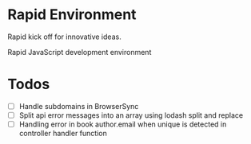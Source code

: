 # Rapid Environment

Rapid kick off for innovative ideas.

Rapid JavaScript development environment

# Todos
- [ ] Handle subdomains in BrowserSync
- [ ] Split api error messages into an array using lodash split and replace
- [ ] Handling error in book author.email when unique is detected in controller handler function
